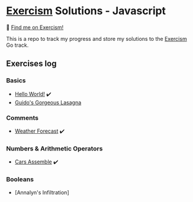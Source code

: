 # [Exercism](https://exercism.org/) Solutions - Javascript
👋 [Find me on Exercism!](https://exercism.org/profiles/SurfingElectron)

This is a repo to track my progress and store my solutions to the [Exercism](https://exercism.org/) Go track. 

## Exercises log
### Basics
- [Hello World!](https://github.com/SurfingElectron/exercism-solutions-go/tree/main/hello-world) ✔️
- [Guido's Gorgeous Lasagna](https://github.com/SurfingElectron/exercism-solutions-go/tree/main/guidos-gorgeous-lasagna) 

### Comments
- [Weather Forecast](https://github.com/SurfingElectron/exercism-solutions-go/tree/main/weather-forecast) ✔️

### Numbers & Arithmetic Operators
- [Cars Assemble](https://github.com/SurfingElectron/exercism-solutions-go/tree/main/cars-assemble) ✔️

### Booleans
- [Annalyn's Infiltration]
